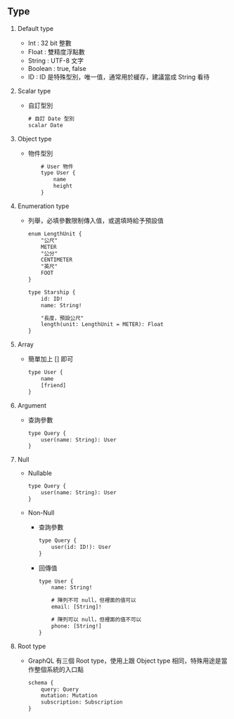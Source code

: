 ## Type

1. Default type
    - Int : 32 bit 整數
    - Float : 雙精度浮點數
    - String : UTF-8 文字
    - Boolean : true, false
    - ID : ID 是特殊型別，唯一值，通常用於緩存，建議當成 String 看待

2. Scalar type
    - 自訂型別

        ```txt
        # 自訂 Date 型別
        scalar Date
        ```

3. Object type
    - 物件型別

        ```txt
            # User 物件
            type User {
                name
                height
            }
        ```

4. Enumeration type
    - 列舉，必填參數限制傳入值，或選填時給予預設值

        ```txt
        enum LengthUnit {
            "公尺"
            METER
            "公分"
            CENTIMETER
            "英尺"
            FOOT
        }

        type Starship {
            id: ID!
            name: String!

            "長度，預設公尺"
            length(unit: LengthUnit = METER): Float
        }
        ```

5. Array
    - 簡單加上 [] 即可

        ```txt
        type User {
            name
            [friend]
        }
        ```

6. Argument
    - 查詢參數

        ```txt
        type Query {        
            user(name: String): User
        }
        ```

7. Null
    - Nullable

        ```txt
        type Query {
            user(name: String): User
        }
        ```

    - Non-Null
        - 查詢參數

            ```txt
            type Query {
                user(id: ID!): User
            }
            ```
        - 回傳值

            ```txt
            type User {
                name: String!

                # 陣列不可 null，但裡面的值可以
                email: [String]!

                # 陣列可以 null，但裡面的值不可以
                phone: [String!]
            }
            ```

8. Root type
    - GraphQL 有三個 Root type，使用上跟 Object type 相同，特殊用途是當作整個系統的入口點

        ```txt
        schema {
            query: Query
            mutation: Mutation
            subscription: Subscription
        }
        ```
